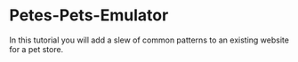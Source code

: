 # Petes-Pets-Emulator
In this tutorial you will add a slew of common patterns to an existing website for a pet store.
